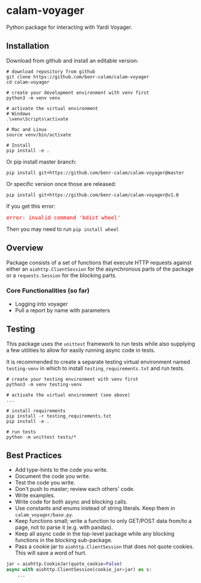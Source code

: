 # calam-voyager
Python package for interacting with Yardi Voyager.

## Installation
Download from github and install an editable version:
```
# download repository from github
git clone https://github.com/benr-calam/calam-voyager
cd calam-voyager

# create your development environment with venv first
python3 -m venv venv

# activate the virtual environment
# Windows
.\venv\Scripts\activate

# Mac and Linux
source venv/bin/activate

# Install
pip install -e .
```

Or pip install master branch:
```
pip install git+https://github.com/benr-calam/calam-voyager@master
```

Or specific version once those are released:
```
pip install git+https://github.com/benr-calam/calam-voyager@v1.0
```

If you get this error:
<pre><span style="color: red">error: invalid command 'bdist_wheel'</span></pre>
Then you may need to run `pip install wheel`


## Overview
Package consists of a set of functions that execute HTTP requests against either an `aiohttp.ClientSession` for the asynchronous parts of the package or a `requests.Session` for the blocking parts.

### Core Functionalities (so far)
- Logging into voyager
- Pull a report by name with parameters

## Testing
This package uses the `unittest` framework to run tests while also supplying a few utilities to allow for easily running async code in tests.

It is recommended to create a separate testing virtual environment named `testing-venv` in which to install `testing_requirements.txt` and run tests.

```
# create your testing environment with venv first
python3 -m venv testing-venv

# activate the virtual environment (see above)
...

# install requirements
pip install -r testing_requirements.txt
pip install -e .

# run tests
python -m unittest tests/*
```

## Best Practices
- Add type-hints to the code you write.
- Document the code you write.
- Test the code you write.
- Don't push to master; review each others' code.
- Write examples.
- Write code for both async and blocking calls.
- Use constants and enums instead of string literals. Keep them in `calam_voyager/base.py`.
- Keep functions small; write a function to only GET/POST data from/to a page, not to parse it (e.g. with pandas).
- Keep all async code in the top-level package while any blocking functions in the blocking sub-package.
- Pass a cookie jar to `aiohttp.ClientSession` that does not quote cookies. This will save a word of hurt.
```python
jar = aiohttp.CookieJar(quote_cookie=False)
async with aiohttp.ClientSession(cookie_jar=jar) as s:
    ...
```